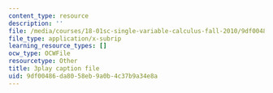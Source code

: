 ```yaml
---
content_type: resource
description: ''
file: /media/courses/18-01sc-single-variable-calculus-fall-2010/9df00486da8058eb9a0b4c37b9a34e8a_aefQ2FYugAY.vtt
file_type: application/x-subrip
learning_resource_types: []
ocw_type: OCWFile
resourcetype: Other
title: 3play caption file
uid: 9df00486-da80-58eb-9a0b-4c37b9a34e8a
---
```

